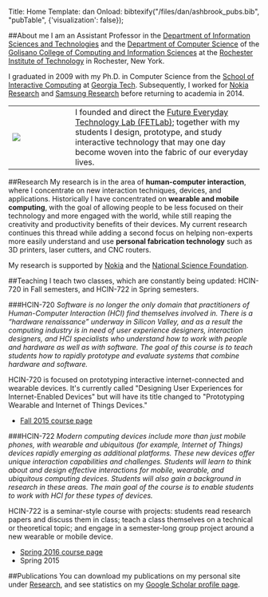 Title: Home
Template: dan
Onload: bibtexify("/files/dan/ashbrook_pubs.bib", "pubTable", {'visualization': false});


##About me
I am an Assistant Professor in the [Department of Information Sciences
and Technologies](http://ist.rit.edu/) and the [Department of Computer
Science](http://www.cs.rit.edu) of the [Golisano College of Computing
and Information Sciences](http://www.rit.edu/gccis/) at the [Rochester
Institute of Technology](http://rit.edu) in Rochester, New York.  

I graduated in 2009 with my Ph.D. in Computer Science from the [School
of Interactive Computing](http://www.ic.gatech.edu/) at [Georgia
Tech](http://www.gatech.edu).  Subsequently, I worked for [Nokia
Research](http://research.nokia.com) and [Samsung
Research](http://sisa.samsung.com) before returning to academia in
2014.

<table class="table-condensed">
	<tr>
		<td width="25%">
			<a href="/"><img src="/images/fetlab_circle.svg"></a>
		</td>
		<td style="vertical-align:middle">
			I founded and direct the <a href="/">Future Everyday Technology
			Lab (FETLab)</a>; together with my students I design, prototype,
			and study interactive technology that may one day become woven
			into the fabric of our everyday lives.
		</td>
	</tr>
</table>

<a name="research"></a>
##Research
My research is in the area of **human-computer interaction**, where I
concentrate on new interaction techniques, devices, and applications.
Historically I have concentrated on **wearable and mobile computing**,
with the goal of allowing people to be less focused on their
technology and more engaged with the world, while still reaping the
creativity and productivity benefits of their devices. My current
research continues this thread while adding a second focus on helping
non-experts more easily understand and use **personal fabrication
technology** such as 3D printers, laser cutters, and CNC routers.

My research is supported by [Nokia](http://company.nokia.com) and the
[National Science Foundation](http://nsf.gov).

##Teaching
I teach two classes, which are constantly being updated: HCIN-720 in
Fall semesters, and HCIN-722 in Spring semesters.

###HCIN-720
_Software is no longer the only domain that practitioners of
Human-Computer Interaction (HCI) find themselves involved in. There is
a “hardware renaissance” underway in Silicon Valley, and as a result
the computing industry is in need of user experience designers,
interaction designers, and HCI specialists who understand how to work
with people and hardware as well as with software. The goal of this
course is to teach students how to rapidly prototype and evaluate
systems that combine hardware and software._

HCIN-720 is focused on prototyping interactive internet-connected and
wearable devices. It's currently called "Designing User Experiences
for Internet-Enabled Devices" but will have its title changed to
"Prototyping Wearable and Internet of Things Devices."

- [Fall 2015 course page](/720)

###HCIN-722
_Modern computing devices include more than just mobile phones, with
wearable and ubiquitous (for example, Internet of Things) devices
rapidly emerging as additional platforms. These new devices offer
unique interaction capabilities and challenges. Students will learn to
think about and design effective interactions for mobile, wearable,
and ubiquitous computing devices. Students will also gain a background
in research in these areas. The main goal of the course is to enable
students to work with HCI for these types of devices._

HCIN-722 is a seminar-style course with projects: students read
research papers and discuss them in class; teach a class themselves
on a technical or theoretical topic; and engage in a semester-long
group project around a new wearable or mobile device.

- [Spring 2016 course page](/722)
- Spring 2015

##Publications
You can download my publications on my personal site under
[Research](http://danielashbrook.com/research), and see statistics on
my [Google Scholar profile
page](http://scholar.google.com/citations?user=VzkoqhIAAAAJ).

<div style="display:none">[bib]({attach}ashbrook_pubs.bib)</div>
<table class='table' id="pubTable"></table>
